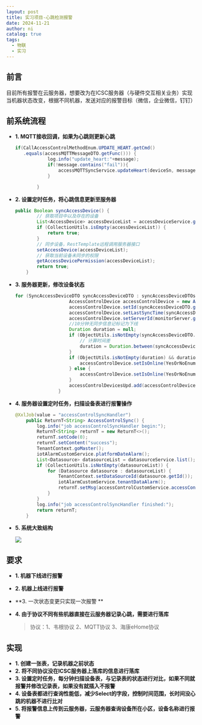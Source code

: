 ```yaml
---
layout: post
title: 实习项目-心跳检测报警
date: 2024-11-21
author: ni
catalog: true
tags:
  - 物联
  - 实习
---
```


## 前言

目前所有报警在云服务器，想要改为在ICSC服务器（与硬件交互相关业务）实现当机器状态改变，根据不同机器，发送对应的报警目标（微信，企业微信，钉钉）

## 前系统流程

- **1. MQTT接收回调，如果为心跳则更新心跳**

  ```java
  if(CallAccessControlMethodEnum.UPDATE_HEART.getCmd()
     .equals(accessMQTTMessageDTO.getFunc())) {
              log.info("update_heart:"+message);
              if(!message.contains("fail")){
                  accessMQTTSyncService.updateHeart(deviceSn, message);
              }
  
          }
  ```

- **2. 设置定时任务，将心跳信息更新至服务器**

  ```java
  public Boolean syncAccessDevice() {
          // 获取项目中以及存在的设备
          List<AccessDevice> accessDeviceList = accessDeviceService.getAllDevice();
          if (CollectionUtils.isEmpty(accessDeviceList)) {
              return true;
          }
          // 同步设备，RestTemplate远程调用服务器接口
          setAccessDevice(accessDeviceList);
          // 获取当前设备未同步的权限
          getAccessDevicePermission(accessDeviceList);
          return true;
      }
  ```

- **3. 服务器更新，修改设备状态**

  ```java
  for (SyncAccessDeviceDTO syncAccessDeviceDTO : syncAccessDeviceDTOs) {
                      AccessControlDevice accessControlDevice = new AccessControlDevice();
                      accessControlDevice.setId(syncAccessDeviceDTO.getId());
                      accessControlDevice.setLastSyncTime(syncAccessDeviceDTO.getKeepaliveTime());
                      accessControlDevice.setServerId(monitorServer.getId());
                      //10分钟无同步信息记标记为下线
                      Duration duration = null;
                      if (ObjectUtils.isNotEmpty(syncAccessDeviceDTO.getKeepaliveTime())) {
                          // 计算时间差
                          duration = Duration.between(syncAccessDeviceDTO.getKeepaliveTime(), LocalDateTime.now());
                      }
                      if (ObjectUtils.isNotEmpty(duration) && duration.getSeconds() > 600L) {
                          accessControlDevice.setIsOnline(YesOrNoEnum.NO.getCode());
                      } else {
                          accessControlDevice.setIsOnline(YesOrNoEnum.YES.getCode());
                      }
                      accessControlDevicesUpd.add(accessControlDevice);
                  }
  ```

- **4. 服务器设置定时任务，扫描设备表进行报警操作**

  ```java
  @XxlJob(value = "accessControlSyncHandler")
      public ReturnT<String> AccessControlSync() {
          log.info("job accessControlSyncHandler begin:");
          ReturnT<String> returnT = new ReturnT<>();
          returnT.setCode(0);
          returnT.setContent("success");
          TenantContext.goMaster();
          iotAlarmCustomService.platformDateAlarm();
          List<Datasource> datasourceList = datasourceService.list();
          if (CollectionUtils.isNotEmpty(datasourceList)) {
              for (Datasource datasource : datasourceList) {
                  TenantContext.setDataSourceId(datasource.getId());
                  iotAlarmCustomService.tenantDataAlarm();
                  returnT.setMsg(accessControlCustomService.accessControlSync());
              }
          }
          log.info("job accessControlSyncHandler finished:");
          return returnT;
      }
  ```


- **5. 系统大致结构**

  <p>
      <img src="https://nihhh1-blog.oss-cn-beijing.aliyuncs.com/my-blog/MQTT/Snipaste_2024-11-28_13-01-55.png">
  </p>
  
  

## 要求

- **1. 机器下线进行报警**

- **2. 机器上线进行报警**

- **3. 一次状态变更只实现一次报警 **

- **4. 由于协议不同有些机器直接在云服务器记录心跳，需要进行落库**

  > 协议：1、韦根协议   2、MQTT协议   3、海康eHome协议

## 实现

- **1. 创建一张表，记录机器之前状态**
- **2. 将不同协议没在ICSC服务器上落库的信息进行落库**
- **3. 设置定时任务，每分钟扫描设备表，与记录表的状态进行对比，如果不同就报警并修改记录表，如果没有就插入不报警**
- **4. 设备表都进行查询性能低，减少Select的字段，控制时间范围，长时间没心跳的机器不进行比对**
- **5. 将报警信息上传到云服务器，云服务器查询设备所在小区，设备名称进行报警**
